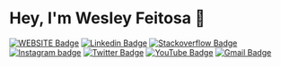 # Hey, I'm Wesley Feitosa 👋

[![WEBSITE Badge](https://img.shields.io/badge/-Website-26272b?style=flat&logo=Mixer&logoColor=white&link=https://wesleyfeitosa.com.br)](https://wesleyfeitosa.com.br)
[![Linkedin Badge](https://img.shields.io/badge/-LinkedIn-26272b?style=flat&logo=Linkedin&logoColor=white&link=https://www.linkedin.com/in/wesley-feitosa/)](https://www.linkedin.com/in/wesley-feitosa/)
[![Stackoverflow Badge](https://img.shields.io/badge/-Stackoverflow-26272b?style=flat&logo=Stackoverflow&logoColor=white&link=https://pt.stackoverflow.com/users/148040/wesley-feitosa)](https://pt.stackoverflow.com/users/148040/wesley-feitosa)
[![Instagram badge](https://img.shields.io/badge/-Instagram-26272b?style=flat&logo=Instagram&logoColor=white&link=https://www.instagram.com/jwesleyfeitosa)](https://www.instagram.com/jwesleyfeitosa)
[![Twitter Badge](https://img.shields.io/badge/-Twitter-26272b?style=flat&logo=twitter&logoColor=white&link=https://twitter.com/wesleyfeitosa0)](https://twitter.com/wesleyfeitosa0)
[![YouTube Badge](https://img.shields.io/badge/-YouTube-26272b?style=flat&logo=YouTube&logoColor=white&link=https://www.youtube.com/user/iPlayerBoss)](https://www.youtube.com/user/iPlayerBoss)
[![Gmail Badge](https://img.shields.io/badge/-Gmail-26272b?style=flat&logo=Gmail&logoColor=white&link=mailto:jwesleydasilva@gmail.com)](mailto:jwesleydasilva@gmail.com)
